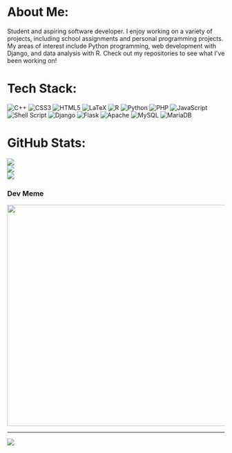 # About Me:
Student and aspiring software developer. I enjoy working on a variety of projects, including school assignments and personal programming projects. My areas of interest include Python programming, web development with Django, and data analysis with R. Check out my repositories to see what I've been working on!


# Tech Stack:
![C++](https://img.shields.io/badge/c++-%2300599C.svg?style=for-the-badge&logo=c%2B%2B&logoColor=white) ![CSS3](https://img.shields.io/badge/css3-%231572B6.svg?style=for-the-badge&logo=css3&logoColor=white) ![HTML5](https://img.shields.io/badge/html5-%23E34F26.svg?style=for-the-badge&logo=html5&logoColor=white) ![LaTeX](https://img.shields.io/badge/latex-%23008080.svg?style=for-the-badge&logo=latex&logoColor=white) ![R](https://img.shields.io/badge/r-%23276DC3.svg?style=for-the-badge&logo=r&logoColor=white) ![Python](https://img.shields.io/badge/python-3670A0?style=for-the-badge&logo=python&logoColor=ffdd54) ![PHP](https://img.shields.io/badge/php-%23777BB4.svg?style=for-the-badge&logo=php&logoColor=white) ![JavaScript](https://img.shields.io/badge/javascript-%23323330.svg?style=for-the-badge&logo=javascript&logoColor=%23F7DF1E) ![Shell Script](https://img.shields.io/badge/shell_script-%23121011.svg?style=for-the-badge&logo=gnu-bash&logoColor=white) ![Django](https://img.shields.io/badge/django-%23092E20.svg?style=for-the-badge&logo=django&logoColor=white) ![Flask](https://img.shields.io/badge/flask-%23000.svg?style=for-the-badge&logo=flask&logoColor=white) ![Apache](https://img.shields.io/badge/apache-%23D42029.svg?style=for-the-badge&logo=apache&logoColor=white) ![MySQL](https://img.shields.io/badge/mysql-%2300f.svg?style=for-the-badge&logo=mysql&logoColor=white) ![MariaDB](https://img.shields.io/badge/MariaDB-003545?style=for-the-badge&logo=mariadb&logoColor=white)

# GitHub Stats:
![](https://github-readme-stats.vercel.app/api?username=DamienCode404&theme=react&hide_border=true&include_all_commits=true&count_private=false)<br/>
![](https://github-readme-streak-stats.herokuapp.com/?user=DamienCode404&theme=react&hide_border=true)<br/>
![](https://github-readme-stats.vercel.app/api/top-langs/?username=DamienCode404&theme=react&hide_border=true&include_all_commits=true&count_private=false&layout=compact)

### Dev Meme
<img src="https://media.makeameme.org/created/me-when-the-5ec15eb32d.jpg" width="512px"/>

---
[![](https://visitcount.itsvg.in/api?id=DamienCode404&icon=0&color=1)](https://visitcount.itsvg.in)


